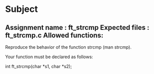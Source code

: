 # Subject

Assignment name  : ft_strcmp
Expected files   : ft_strcmp.c
Allowed functions:
--------------------------------------------------------------------------------

Reproduce the behavior of the function strcmp (man strcmp).

Your function must be declared as follows:

int    ft_strcmp(char *s1, char *s2);
